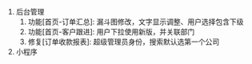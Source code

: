 1. 后台管理
   1. 功能[首页-订单汇总]: 漏斗图修改，文字显示调整、用户选择包含下级
   2. 功能[首页-客户跟进]: 用户下拉使用新版，并关联部门
   3. 修复[订单收款报表]: 超级管理员身份，搜索默认选第一个公司
2. 小程序
